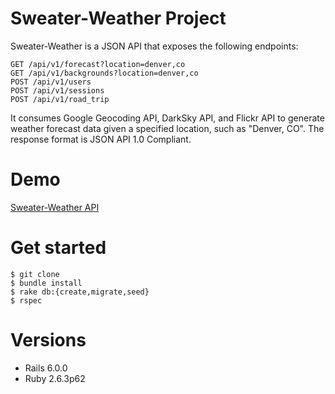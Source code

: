 # Sweater-Weather Project
Sweater-Weather is a JSON API that exposes the following endpoints:

```
GET /api/v1/forecast?location=denver,co
GET /api/v1/backgrounds?location=denver,co
POST /api/v1/users
POST /api/v1/sessions
POST /api/v1/road_trip
```

It consumes Google Geocoding API, DarkSky API, and Flickr API to generate weather forecast data given a specified location, such as "Denver, CO". The response format is JSON API 1.0 Compliant.

# Demo
[Sweater-Weather API](https://weather-sweater.herokuapp.com/api/v1/forecast?location=denver,co)

# Get started
```
$ git clone
$ bundle install
$ rake db:{create,migrate,seed}
$ rspec
```

# Versions
- Rails 6.0.0
- Ruby 2.6.3p62
